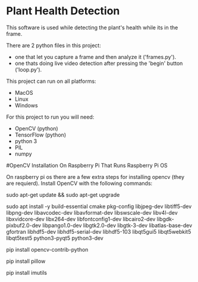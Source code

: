 # Plant Health Detection

This software is used while detecting the plant's health while its in the frame.

There are 2 python files in this project:
 - one that let you capture a frame and then analyze it ('frames.py').
 - one thats doing live video detection after pressing the 'begin' button ('loop.py').
 
 This project can run on all platforms:
  - MacOS
  - Linux
  - Windows
  
  For this project to run you will need:
  - OpenCV (python)
  - TensorFlow (python)
  - python 3
  - PIL
  - numpy
  
#OpenCV Installation On Raspberry Pi That Runs Raspberry Pi OS

On raspberry pi os there are a few extra steps for installing opencv (they are requierd).
Install OpenCV with the following commands:

sudo apt-get update && sudo apt-get upgrade

sudo apt install -y build-essential cmake pkg-config libjpeg-dev libtiff5-dev libpng-dev libavcodec-dev libavformat-dev libswscale-dev libv4l-dev libxvidcore-dev libx264-dev libfontconfig1-dev libcairo2-dev libgdk-pixbuf2.0-dev libpango1.0-dev libgtk2.0-dev libgtk-3-dev libatlas-base-dev gfortran libhdf5-dev libhdf5-serial-dev libhdf5-103 libqt5gui5 libqt5webkit5 libqt5test5 python3-pyqt5 python3-dev

pip install opencv-contrib-python

pip install pillow

pip install imutils
